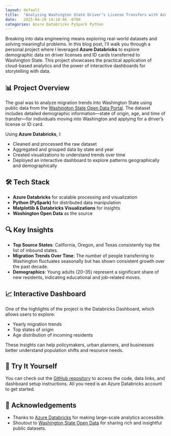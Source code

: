 ```yaml
---
layout: default
title:  "Analyzing Washington State Driver’s License Transfers with Azure Databricks"
date:   2025-04-29 14:10:46 -0700
categories: Azure Databricks PySpark Python
---
```


Breaking into data engineering means exploring real-world datasets and solving meaningful problems. In this blog post, I’ll walk you through a personal project where I leveraged **Azure Databricks** to explore demographic data on driver licenses and ID cards transferred to Washington State. This project showcases the practical application of cloud-based analytics and the power of interactive dashboards for storytelling with data.

## 📊 Project Overview

The goal was to analyze migration trends into Washington State using public data from the [Washington State Open Data Portal](https://data.wa.gov/demographics/Driver-Licenses-and-ID-Cards-Transferred-to-Washin/769e-73q6/about_data). The dataset includes detailed demographic information—state of origin, age, and time of transfer—for individuals moving into Washington and applying for a driver’s license or ID card.

Using **Azure Databricks**, I:

- Cleaned and processed the raw dataset
- Aggregated and grouped data by state and year
- Created visualizations to understand trends over time
- Deployed an interactive dashboard to explore patterns geographically and demographically

## 🛠️ Tech Stack

- **Azure Databricks** for scalable processing and visualization
- **Python (PySpark)** for distributed data manipulation
- **Matplotlib & Databricks Visualizations** for insights
- **Washington Open Data** as the source

## 🔍 Key Insights

- **Top Source States**: California, Oregon, and Texas consistently top the list of inbound states.
- **Migration Trends Over Time**: The number of people transferring to Washington fluctuates seasonally but has shown consistent growth over the past decade.
- **Demographics**: Young adults (20–35) represent a significant share of new residents, indicating educational and job-related moves.

## 📈 Interactive Dashboard

One of the highlights of the project is the Databricks Dashboard, which allows users to explore:

- Yearly migration trends
- Top states of origin
- Age distribution of incoming residents

These insights can help policymakers, urban planners, and businesses better understand population shifts and resource needs.

## 🔗 Try It Yourself

You can check out the <a href="(https://github.com/dspriggs-ds/wa-state-license-transfer">GitHub repository</a> to access the code, data links, and dashboard setup instructions. All you need is an Azure Databricks account to get started.

## 🙏 Acknowledgements

- Thanks to <a href="https://azure.microsoft.com/en-us/services/databricks/">Azure Databricks</a> for making large-scale analytics accessible.
- Shoutout to <a href="https://data.wa.gov">Washington State Open Data</a> for sharing rich and insightful public datasets.

